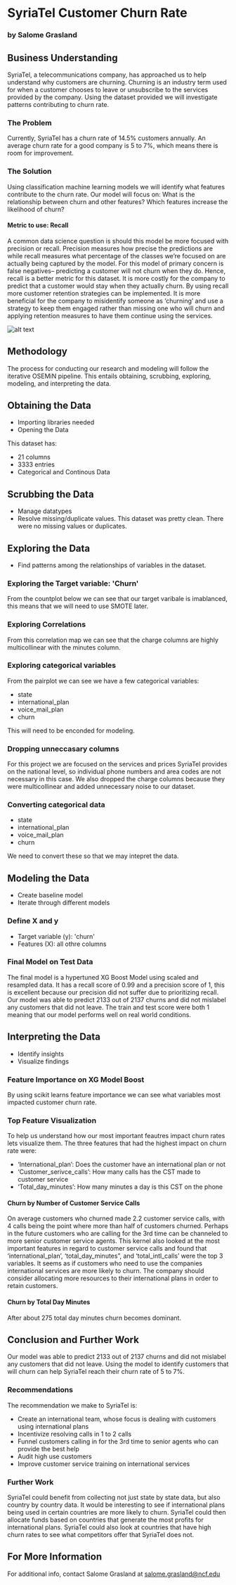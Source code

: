 
# SyriaTel Customer Churn Rate
### by Salome Grasland 

## Business Understanding
SyriaTel, a telecommunications company, has approached us to help understand why customers are churning. Churning is an industry term used for when a customer chooses to leave or unsubscribe to the services provided by the company. Using the dataset provided we will investigate patterns contributing to churn rate. 

### The Problem
Currently, SyriaTel has a churn rate of 14.5% customers annually. An average churn rate for a good company is 5 to 7%, which means there is room for improvement. 

### The Solution
Using classification machine learning models we will identify what features contribute to the churn rate. Our model will focus on:
What is the relationship between churn and other features?
Which features increase the likelihood of churn?
#### Metric to use: Recall
A common data science question is should this model be more focused with precision or recall. Precision measures how precise the predictions are while recall measures what percentage of the classes we’re focused on are actually being captured by the model. For this model of primary concern is false negatives– predicting a customer will not churn when they do. Hence, recall is a better metric for this dataset. It is more costly for the company to predict that a customer would stay when they actually churn. By using recall more customer retention strategies can be implemented. It is more beneficial for the company to misidentify someone as ‘churning’ and use a strategy to keep them engaged rather than missing one who will churn and applying retention measures to have them continue using the services. 

![alt text](https://github.com/[SSGrasland]/[Phase3Project]/[images]/raw=true "Churn.JPG")

## Methodology
The process for conducting our research and modeling will follow the iterative OSEMiN pipeline. This entails obtaining, scrubbing, exploring, modeling, and interpreting the data. 
## Obtaining the Data

- Importing libraries needed
- Opening the Data

This dataset has: 
- 21 columns 
- 3333 entries 
- Categorical and Continous Data 
## Scrubbing the Data
- Manage datatypes
- Resolve missing/duplicate values.
This dataset was pretty clean. There were no missing values or duplicates. 
## Exploring the Data
- Find patterns among the relationships of variables in the dataset. 
### Exploring the Target variable: 'Churn'

From the countplot below we can see that our target varibale is imablanced, this means that we will need to use SMOTE later. 
### Exploring Correlations
From this correlation map we can see that the charge columns are highly multicollinear with the minutes column. 

### Exploring categorical variables
From the pairplot we can see we have a few categorical variables:
- state
- international_plan
- voice_mail_plan
- churn

This will need to be enconded for modeling.

### Dropping unneccasary columns

For this project we are focused on the services and prices SyriaTel provides on the national level, so individual phone numbers and area codes are not necessary in this case. We also dropped the charge columns because they were multicollinear and added unnecessary noise to our dataset. 

### Converting categorical data

- state
- international_plan 
- voice_mail_plan 
- churn

We need to convert these so that we may intepret the data. 

## Modeling the Data
- Create baseline model 
- Iterate through different models 

### Define X and y

- Target variable (y): 'churn'
- Features (X): all othre columns

### Final Model on Test Data

The final model is a hypertuned XG Boost Model using scaled and resampled data. It has a recall score of 0.99 and a precision score of 1, this is excellent because our precision did not suffer due to prioritizing recall. Our model was able to predict 2133 out of 2137 churns and did not mislabel any customers that did not leave. The train and test score were both 1 meaning that our model performs well on real world conditions.

## Interpreting the Data
- Identify insights 
- Visualize findings

### Feature Importance on XG Model Boost

By using scikit learns feature importance we can see what variables most impacted customer churn rate. 

### Top Feature Visualization 

To help us understand how our most important feautres impact churn rates lets visualize them. The three features that had the highest impact on churn rate were:   
- ‘International_plan’: Does the customer have an international plan or not    
- ‘Customer_serivce_calls’: How many calls has the CST made to customer service   
- ‘Total_day_minutes’: How many minutes a day is this CST on the phone 
 
#### Churn by Number of Customer Service Calls 
On average customers who churned made 2.2 customer service calls, with 4 calls being the point where more than half of customers churned. Perhaps in the future customers who are calling for the 3rd time can be channeled to more senior customer service agents. This kernel also looked at the most important features in regard to customer service calls and found that ‘international_plan’, ‘total_day_minutes”, and ‘total_intl_calls’ were the top 3 variables. It seems as if customers who need to use the companies international services are more likely to churn. The company should consider allocating more resources to their international plans in order to retain customers. 

#### Churn by Total Day Minutes

After about 275 total day minutes churn becomes dominant. 

## Conclusion and Further Work 

Our model was able to predict 2133 out of 2137 churns and did not mislabel any customers that did not leave. Using the model to identify customers that will churn can help SyriaTel reach their churn rate of 5 to 7%. 


### Recommendations 
The recommendation we make to SyriaTel is:
- Create an international team, whose focus is dealing with customers using international plans 
- Incentivize resolving calls in 1 to 2 calls 
- Funnel customers calling in for the 3rd time to senior agents who can provide the best help 
- Audit high use customers 
- Improve customer service training on international services

### Further Work
SyriaTel could benefit from collecting not just state by state data, but also country by country data. It would be interesting to see if international plans being used in certain countries are more likely to churn. SyriaTel could then allocate funds based on countries that generate the most profits for international plans. SyriaTel could also look at countries that have high churn rates to see what competitors offer that SyriaTel does not. 

## For More Information
For additional info, contact Salome Grasland at salome.grasland@ncf.edu

